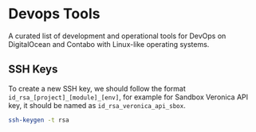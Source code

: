 # Devops Tools
A curated list of development and operational tools for DevOps on DigitalOcean and Contabo with Linux-like operating systems.

## SSH Keys
To create a new SSH key, we should follow the format `id_rsa_[project]_[module]_[env]`, for example for Sandbox Veronica API key, it should be named as `id_rsa_veronica_api_sbox`.
```bash
ssh-keygen -t rsa
```